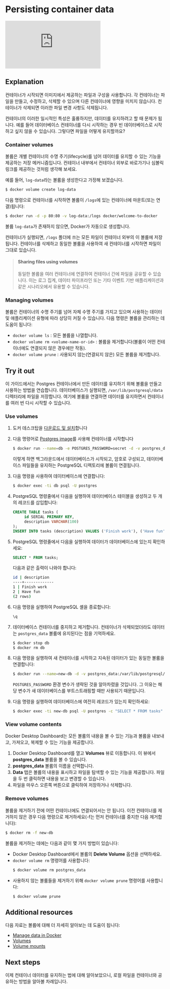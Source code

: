 # Persisting container data

<div class="youtube-video">
   <iframe 
    src="https://www.youtube.com/embed/10_2BjqB_Ls" 
    frameborder="0" 
    allow="accelerometer; clipboard-write; encrypted-media; gyroscope; picture-in-picture" 
    allowfullscreen
   >
  </iframe>
</div>

## Explanation

컨테이너가 시작되면 이미지에서 제공하는 파일과 구성을 사용합니다. 각 컨테이너는 파일을 만들고, 수정하고, 삭제할 수 있으며 다른 컨테이너에 영향을 미치지 않습니다. 컨테이너가 삭제되면 이러한 파일 변경 사항도 삭제됩니다.

컨테이너의 이러한 일시적인 특성은 훌륭하지만, 데이터를 유지하려고 할 때 문제가 됩니다. 예를 들어 데이터베이스 컨테이너를 다시 시작하는 경우 빈 데이터베이스로 시작하고 싶지 않을 수 있습니다. 그렇다면 파일을 어떻게 유지할까요?

### Container volumes

볼륨은 개별 컨테이너의 수명 주기(lifecycle)를 넘어 데이터를 유지할 수 있는 기능을 제공하는 저장 메커니즘입니다. 컨테이너 내부에서 컨테이너 외부로 바로가기나 심볼릭 링크를 제공하는 것처럼 생각해 보세요.

예를 들어, `log-data`라는 볼륨을 생성한다고 가정해 보겠습니다.

```bash
$ docker volume create log-data
```

다음 명령으로 컨테이너를 시작하면 볼륨이 `/logs`에 있는 컨테이너에 마운트(또는 연결)됩니다:

```bash
$ docker run -d -p 80:80 -v log-data:/logs docker/welcome-to-docker
```

볼륨 `log-data`가 존재하지 않으면, Docker가 자동으로 생성합니다.

컨테이너가 실행되면, `/logs` 폴더에 쓰는 모든 파일이 컨테이너 외부의 이 볼륨에 저장됩니다. 컨테이너를 삭제하고 동일한 볼륨을 사용하여 새 컨테이너를 시작하면 파일이 그대로 있습니다.

> #### Sharing files using volumes
>
> 동일한 볼륨을 여러 컨테이너에 연결하여 컨테이너 간에 파일을 공유할 수 있습니다. 이는 로그 집계, 데이터 파이프라인 또는 기타 이벤트 기반 애플리케이션과 같은 시나리오에서 유용할 수 있습니다.

### Managing volumes

볼륨은 컨테이너의 수명 주기를 넘어 자체 수명 주기를 가지고 있으며 사용하는 데이터 및 애플리케이션 유형에 따라 상당히 커질 수 있습니다. 다음 명령은 볼륨을 관리하는 데 도움이 됩니다:

- `docker volume ls` : 모든 볼륨을 나열합니다.
- `docker volume rm <volume-name-or-id>` : 볼륨을 제거합니다(볼륨이 어떤 컨테이너에도 연결되지 않은 경우에만 작동).
- `docker volume prune` : 사용되지 않는(연결되지 않은) 모든 볼륨을 제거합니다.

## Try it out

이 가이드에서는 Postgres 컨테이너에서 만든 데이터를 유지하기 위해 볼륨을 만들고 사용하는 방법을 연습합니다. 데이터베이스가 실행되면, `/var/lib/postgresql/data` 디렉터리에 파일을 저장합니다. 여기에 볼륨을 연결하면 데이터를 유지하면서 컨테이너를 여러 번 다시 시작할 수 있습니다.

### Use volumes

1. 도커 데스크탑을 [다운로드 및 설치](https://docs.docker.com/get-started/get-docker/)합니다
2. 다음 명령어로 [Postgres image](https://hub.docker.com/_/postgres?_gl=1*1vifytj*_gcl_au*MjczODgxODI4LjE3Mzg0NzA0NDI.*_ga*MjEyODM1MDY2OC4xNzIwMzEyNzQ5*_ga_XJWPQMJYHQ*MTc0MTMwNjY0NS45MS4xLjE3NDEzMDY2NDcuNTguMC4w)를 사용해 컨테이너를 시작합니다
   ```bash
   $ docker run --name=db -e POSTGRES_PASSWORD=secret -d -v postgres_data:/var/lib/postgresql/data postgres
   ```
   이렇게 하면 백그라운드에서 데이터베이스가 시작되고, 암호로 구성되고, 데이터베이스 파일들을 유지하는 PostgreSQL 디렉토리에 볼륨이 연결됩니다.
3. 다음 명령을 사용하여 데이터베이스에 연결합니다:
   ```bash
   $ docker exec -ti db psql -U postgres
   ```
4. PostgreSQL 명령줄에서 다음을 실행하여 데이터베이스 테이블을 생성하고 두 개의 레코드를 삽입합니다:

   ```sql
   CREATE TABLE tasks (
        id SERIAL PRIMARY KEY,
        description VARCHAR(100)
   );
   INSERT INTO tasks (description) VALUES ('Finish work'), ('Have fun');
   ```

5. PostgreSQL 명령줄에서 다음을 실행하여 데이터가 데이터베이스에 있는지 확인하세요:

   ```sql
   SELECT * FROM tasks;
   ```

   다음과 같은 출력이 나와야 합니다:

   ```bash
   id | description
   ----+-------------
   1 | Finish work
   2 | Have fun
   (2 rows)
   ```

6. 다음 명령을 실행하여 PostgreSQL 셸을 종료합니다:

   ```bash
   \q
   ```

7. 데이터베이스 컨테이너를 중지하고 제거합니다. 컨테이너가 삭제되었더라도 데이터는 `postgres_data` 볼륨에 유지된다는 점을 기억하세요.

   ```bash
   $ docker stop db
   $ docker rm db
   ```

8. 다음 명령을 실행하여 새 컨테이너를 시작하고 지속된 데이터가 있는 동일한 볼륨을 연결합니다:

   ```bash
   $ docker run --name=new-db -d -v postgres_data:/var/lib/postgresql/data postgres
   ```

   `POSTGRES_PASSWORD` 환경 변수가 생략된 것을 알아차렸을 것입니다. 그 이유는 해당 변수가 새 데이터베이스를 부트스트래핑할 때만 사용되기 때문입니다.

9. 다음 명령을 실행하여 데이터베이스에 여전히 레코드가 있는지 확인하세요:

   ```bash
   $ docker exec -ti new-db psql -U postgres -c "SELECT * FROM tasks"
   ```

### View volume contents

Docker Desktop Dashboard는 모든 볼륨의 내용을 볼 수 있는 기능과 볼륨을 내보내고, 가져오고, 복제할 수 있는 기능을 제공합니다.

1. Docker Desktop Dashboard를 열고 **Volumes** 뷰로 이동합니다. 이 뷰에서 **postgres_data** 볼륨을 볼 수 있습니다.
2. **postgres_data** 볼륨의 이름을 선택합니다.
3. **Data** 탭은 볼륨의 내용을 표시하고 파일을 탐색할 수 있는 기능을 제공합니다. 파일을 두 번 클릭하면 내용을 보고 변경할 수 있습니다.
4. 파일을 마우스 오른쪽 버튼으로 클릭하여 저장하거나 삭제합니다.

### Remove volumes

볼륨을 제거하기 전에 어떤 컨테이너에도 연결되어서는 안 됩니다. 이전 컨테이너를 제거하지 않은 경우 다음 명령으로 제거하세요(-f는 먼저 컨테이너를 중지한 다음 제거합니다):

```bash
$ docker rm -f new-db
```

볼륨을 제거하는 데에는 다음과 같이 몇 가지 방법이 있습니다:

- Docker Desktop Dashboard에서 볼륨의 **Delete Volume** 옵션을 선택하세요.
- `docker volume rm` 명령어를 사용합니다:
  ```bash
  $ docker volume rm postgres_data
  ```
- 사용하지 않는 볼륨들을 제거하기 위해 `docker volume prune` 명령어를 사용합니다:
  ```bash
  $ docker volume prune
  ```

## Additional resources

다음 자료는 볼륨에 대해 더 자세히 알아보는 데 도움이 됩니다:

- [Manage data in Docker](https://docs.docker.com/engine/storage)
- [Volumes](https://docs.docker.com/engine/storage/volumes)
- [Volume mounts](https://docs.docker.com/engine/containers/run/#volume-mounts)

## Next steps

이제 컨테이너 데이터를 유지하는 법에 대해 알아보았으니, 로컬 파일을 컨테이너와 공유하는 방법을 알아볼 차례입니다.

<button-component href="#/get-started/docker-concepts/running-containers/sharing-local-files" title="Sharing local files with containers" />